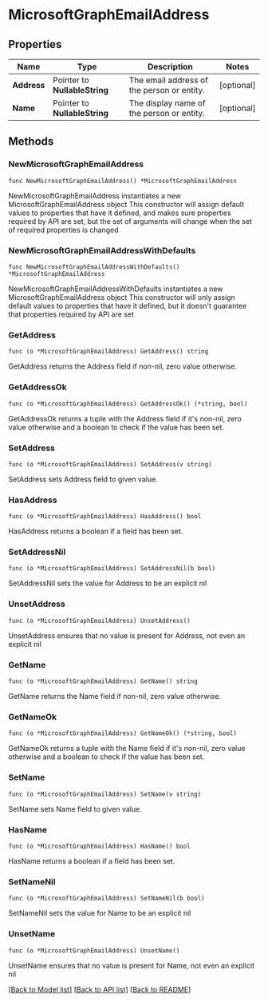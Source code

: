 # MicrosoftGraphEmailAddress

## Properties

Name | Type | Description | Notes
------------ | ------------- | ------------- | -------------
**Address** | Pointer to **NullableString** | The email address of the person or entity. | [optional] 
**Name** | Pointer to **NullableString** | The display name of the person or entity. | [optional] 

## Methods

### NewMicrosoftGraphEmailAddress

`func NewMicrosoftGraphEmailAddress() *MicrosoftGraphEmailAddress`

NewMicrosoftGraphEmailAddress instantiates a new MicrosoftGraphEmailAddress object
This constructor will assign default values to properties that have it defined,
and makes sure properties required by API are set, but the set of arguments
will change when the set of required properties is changed

### NewMicrosoftGraphEmailAddressWithDefaults

`func NewMicrosoftGraphEmailAddressWithDefaults() *MicrosoftGraphEmailAddress`

NewMicrosoftGraphEmailAddressWithDefaults instantiates a new MicrosoftGraphEmailAddress object
This constructor will only assign default values to properties that have it defined,
but it doesn't guarantee that properties required by API are set

### GetAddress

`func (o *MicrosoftGraphEmailAddress) GetAddress() string`

GetAddress returns the Address field if non-nil, zero value otherwise.

### GetAddressOk

`func (o *MicrosoftGraphEmailAddress) GetAddressOk() (*string, bool)`

GetAddressOk returns a tuple with the Address field if it's non-nil, zero value otherwise
and a boolean to check if the value has been set.

### SetAddress

`func (o *MicrosoftGraphEmailAddress) SetAddress(v string)`

SetAddress sets Address field to given value.

### HasAddress

`func (o *MicrosoftGraphEmailAddress) HasAddress() bool`

HasAddress returns a boolean if a field has been set.

### SetAddressNil

`func (o *MicrosoftGraphEmailAddress) SetAddressNil(b bool)`

 SetAddressNil sets the value for Address to be an explicit nil

### UnsetAddress
`func (o *MicrosoftGraphEmailAddress) UnsetAddress()`

UnsetAddress ensures that no value is present for Address, not even an explicit nil
### GetName

`func (o *MicrosoftGraphEmailAddress) GetName() string`

GetName returns the Name field if non-nil, zero value otherwise.

### GetNameOk

`func (o *MicrosoftGraphEmailAddress) GetNameOk() (*string, bool)`

GetNameOk returns a tuple with the Name field if it's non-nil, zero value otherwise
and a boolean to check if the value has been set.

### SetName

`func (o *MicrosoftGraphEmailAddress) SetName(v string)`

SetName sets Name field to given value.

### HasName

`func (o *MicrosoftGraphEmailAddress) HasName() bool`

HasName returns a boolean if a field has been set.

### SetNameNil

`func (o *MicrosoftGraphEmailAddress) SetNameNil(b bool)`

 SetNameNil sets the value for Name to be an explicit nil

### UnsetName
`func (o *MicrosoftGraphEmailAddress) UnsetName()`

UnsetName ensures that no value is present for Name, not even an explicit nil

[[Back to Model list]](../README.md#documentation-for-models) [[Back to API list]](../README.md#documentation-for-api-endpoints) [[Back to README]](../README.md)


